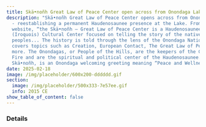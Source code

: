 ```yaml
---
title: Skä•noñh Great Law of Peace Center open across from Onondaga Lake
description: "Skä•noñh Great Law of Peace Center opens across from Onondaga Lake
  - reestablishing a permanent Haudenosaunee presence at the Lake. From their
  website, “the Skä•noñh – Great Law of Peace Center is a Haudenosaunee
  (Iroquois) Cultural Center focused on telling the story of the native
  peoples... The history is told through the lens of the Onondaga Nation and
  covers topics such as Creation, European Contact, The Great Law of Peace, and
  more. The Onondagas, or People of the Hills, are the keepers of the Central
  Fire and are the spiritual and political center of the Haudenosaunee.
  Skä•noñh, is an Onondaga welcoming greeting meaning “Peace and Wellness.” "
date: 2025-02-18
image: /img/placeholder/600x200-dddddd.gif
section:
  image: /img/placeholder/500x333-7e57ee.gif
  info: 2015 CE
show_table_of_content: false
---
```

### Details
